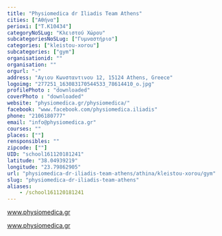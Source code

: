 ```yaml
---
title: "Physiomedica dr Iliadis Team Athens"
cities: ["Αθήνα"]
perioxi: ["T.K10434"]
categoryNoSLug: "Κλειστού Χώρου"
subcategoriesNoSLug: ["Γυμναστήριο"]
categories: ["kleistou-xorou"]
subcategories: ["gym"]
organisationid: ""
organisation: ""
orgurl: "-"
address: "Αγιου Κωνσταντινου 12, 15124 Athens, Greece"
logoimg: "277251_163083170544533_78614410_o.jpg"
profilePhoto : "downloaded"
coverPhoto : "downloaded"
website: "physiomedica.gr/physiomedica/"
facebook: "www.facebook.com/physiomedica.iliadis"
phone: "2106180777"
email: "info@physiomedica.gr"
courses: ""
places: [""]
rensponsibles: ""
zipcode: [""]
UID: "school161120181241"
latitude: "38.04939219"
longitude: "23.79862905"
url: "physiomedica-dr-iliadis-team-athens/athina/kleistou-xorou/gym"
slug: "physiomedica-dr-iliadis-team-athens"
aliases:
    - /school161120181241
---
```



www.physiomedica.gr

www.physiomedica.gr